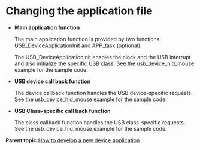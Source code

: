 # Changing the application file

-   **Main application function**

    The main application function is provided by two functions: USB\_DeviceApplicationInit and APP\_task \(optional\).

    The USB\_DeviceApplicationInit enables the clock and the USB interrupt and also initialize the specific USB class. See the usb\_device\_hid\_mouse example for the sample code.

-   **USB device call back function**

    The device callback function handles the USB device-specific requests. See the usb\_device\_hid\_mouse example for the sample code.

-   **USB Class-specific call back function**

    The class callback function handles the USB class-specific requests. See the usb\_device\_hid\_mouse example for the sample code.


**Parent topic:**[How to develop a new device application](../topics/how_to_develop_a_new_device_application.md)

